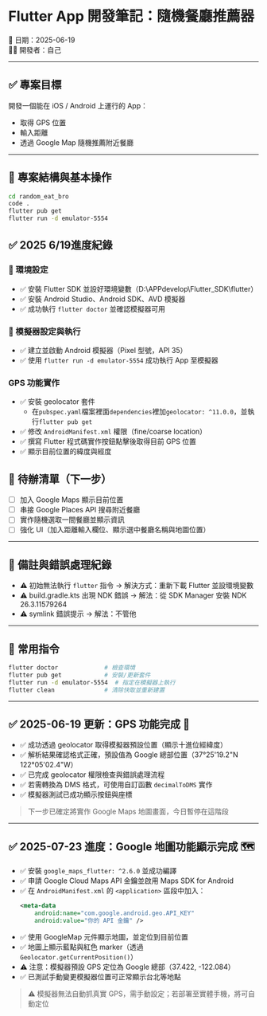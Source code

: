 # Flutter App 開發筆記：隨機餐廳推薦器

📅 日期：2025-06-19  
🧑‍💻 開發者：自己  

---

## ✅ 專案目標

開發一個能在 iOS / Android 上運行的 App：

- 取得 GPS 位置
- 輸入距離
- 透過 Google Map 隨機推薦附近餐廳

---

## 📁 專案結構與基本操作

```bash
cd random_eat_bro
code .
flutter pub get
flutter run -d emulator-5554
```

## ✅ 2025 6/19進度紀錄

### 🔧 環境設定

- ✅ 安裝 Flutter SDK 並設好環境變數（D:\APPdevelop\Flutter_SDK\flutter）
- ✅ 安裝 Android Studio、Android SDK、AVD 模擬器
- ✅ 成功執行 `flutter doctor` 並確認模擬器可用

### 📱 模擬器設定與執行

- ✅ 建立並啟動 Android 模擬器（Pixel 型號，API 35）
- ✅ 使用 `flutter run -d emulator-5554` 成功執行 App 至模擬器

###  GPS 功能實作

- ✅ 安裝 geolocator 套件
  - 在```pubspec.yaml```檔案裡面```dependencies```裡加```geolocator: ^11.0.0```，並執行```flutter pub get```
- ✅ 修改 `AndroidManifest.xml` 權限（fine/coarse location）
- ✅ 撰寫 Flutter 程式碼實作按鈕點擊後取得目前 GPS 位置
- ✅ 顯示目前位置的緯度與經度



## 📌 待辦清單（下一步）

- [ ] 加入 Google Maps 顯示目前位置
- [ ] 串接 Google Places API 搜尋附近餐廳
- [ ] 實作隨機選取一間餐廳並顯示資訊
- [ ] 強化 UI（加入距離輸入欄位、顯示選中餐廳名稱與地圖位置）

---

## 📒 備註與錯誤處理紀錄

- ⚠️ 初始無法執行 `flutter` 指令 → 解決方式：重新下載 Flutter 並設環境變數
- ⚠️ build.gradle.kts 出現 NDK 錯誤 → 解法：從 SDK Manager 安裝 NDK 26.3.11579264
- ⚠️ symlink 錯誤提示 → 解法：不管他

---

## 💬 常用指令

```bash
flutter doctor             # 檢查環境
flutter pub get            # 安裝/更新套件
flutter run -d emulator-5554  # 指定在模擬器上執行
flutter clean              # 清除快取並重新建置
```
---

## ✅ 2025-06-19 更新：GPS 功能完成 🎯

- ✅ 成功透過 geolocator 取得模擬器預設位置（顯示十進位經緯度）
- ✅ 解析結果確認格式正確，預設值為 Google 總部位置（37°25'19.2"N 122°05'02.4"W）
- ✅ 已完成 geolocator 權限檢查與錯誤處理流程
- ✅ 若需轉換為 DMS 格式，可使用自訂函數 `decimalToDMS` 實作
- ✅ 模擬器測試已成功顯示按鈕與座標

> 下一步已確定將實作 Google Maps 地圖畫面，今日暫停在這階段
---

## ✅ 2025-07-23 進度：Google 地圖功能顯示完成 🗺️

- ✅ 安裝 `google_maps_flutter: ^2.6.0` 並成功編譯
- ✅ 申請 Google Cloud Maps API 金鑰並啟用 Maps SDK for Android
- ✅ 在 `AndroidManifest.xml` 的 `<application>` 區段中加入：
  ```xml
  <meta-data
      android:name="com.google.android.geo.API_KEY"
      android:value="你的 API 金鑰" />
  ```
- ✅ 使用 GoogleMap 元件顯示地圖，並定位到目前位置
- ✅ 地圖上顯示藍點與紅色 marker（透過 `Geolocator.getCurrentPosition()`）
- ⚠️ 注意：模擬器預設 GPS 定位為 Google 總部（37.422, -122.084）
- ✅ 已測試手動變更模擬器位置可正常顯示台北等地點

> ⚠️ 模擬器無法自動抓真實 GPS，需手動設定；若部署至實體手機，將可自動定位
